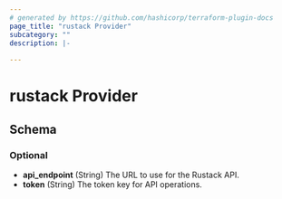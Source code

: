 ```yaml
---
# generated by https://github.com/hashicorp/terraform-plugin-docs
page_title: "rustack Provider"
subcategory: ""
description: |-
  
---
```


# rustack Provider





<!-- schema generated by tfplugindocs -->
## Schema

### Optional

- **api_endpoint** (String) The URL to use for the Rustack API.
- **token** (String) The token key for API operations.
